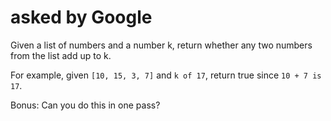 # asked by Google

Given a list of numbers and a number k, return whether any two numbers from the list add up to k.

For example, given ```[10, 15, 3, 7]``` and ```k of 17```, return true since ```10 + 7 is 17```.

Bonus: Can you do this in one pass?
